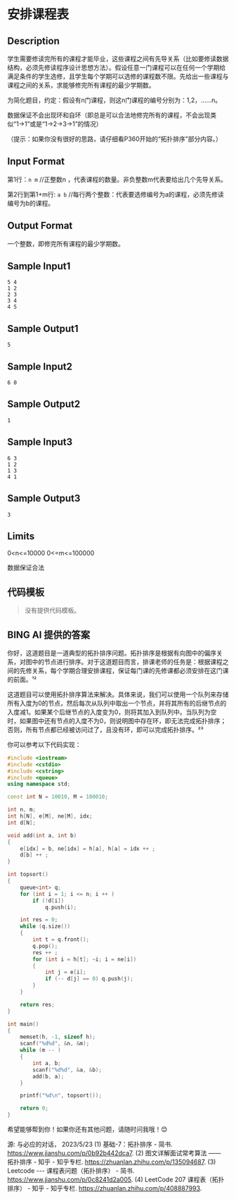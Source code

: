 # 安排课程表

## Description

学生需要修读完所有的课程才能毕业，这些课程之间有先导关系（比如要修读数据结构，必须先修读程序设计思想方法）。假设任意一门课程可以在任何一个学期给满足条件的学生选修，且学生每个学期可以选修的课程数不限。先给出一些课程与课程之间的关系，求能够修完所有课程的最少学期数。

为简化题目，约定：假设有n门课程，则这n门课程的编号分别为：1,2，……n。

数据保证不会出现环和自环（即总是可以合法地修完所有的课程，不会出现类似“1->1”或是“1->2->3->1”的情况）

（提示：如果你没有很好的思路，请仔细看P360开始的“拓扑排序”部分内容。）

## Input Format

第1行：`n m` //正整数n ，代表课程的数量。非负整数m代表要给出几个先导关系。

第2行到第1+m行: `a b` //每行两个整数：代表要选修编号为a的课程，必须先修读编号为b的课程。

## Output Format

一个整数，即修完所有课程的最少学期数。

## Sample Input1

```
5 4
1 2
2 3
3 4
4 5
```

## Sample Output1

```
5
```

## Sample Input2

```
6 0
```

## Sample Output2

```
1
```

## Sample Input3

```
6 3
1 2
1 3
4 1
```

## Sample Output3

```
3
```

## Limits

0<n<=10000 0<=m<=100000

数据保证合法

## 代码模板

> 没有提供代码模板。
 
## BING AI 提供的答案

你好，这道题目是一道典型的拓扑排序问题。拓扑排序是根据有向图中的偏序关系，对图中的节点进行排序。对于这道题目而言，排课老师的任务是：根据课程之间的先修关系，每个学期合理安排课程，保证每门课的先修课都必须安排在这门课的前面。¹²

这道题目可以使用拓扑排序算法来解决。具体来说，我们可以使用一个队列来存储所有入度为0的节点，然后每次从队列中取出一个节点，并将其所有的后继节点的入度减1。如果某个后继节点的入度变为0，则将其加入到队列中。当队列为空时，如果图中还有节点的入度不为0，则说明图中存在环，即无法完成拓扑排序；否则，所有节点都已经被访问过了，且没有环，即可以完成拓扑排序。²³

你可以参考以下代码实现：

```c++
#include <iostream>
#include <cstdio>
#include <cstring>
#include <queue>
using namespace std;

const int N = 10010, M = 100010;

int n, m;
int h[N], e[M], ne[M], idx;
int d[N];

void add(int a, int b)
{
    e[idx] = b, ne[idx] = h[a], h[a] = idx ++ ;
    d[b] ++ ;
}

int topsort()
{
    queue<int> q;
    for (int i = 1; i <= n; i ++ )
        if (!d[i])
            q.push(i);

    int res = 0;
    while (q.size())
    {
        int t = q.front();
        q.pop();
        res ++ ;
        for (int i = h[t]; ~i; i = ne[i])
        {
            int j = e[i];
            if (-- d[j] == 0) q.push(j);
        }
    }

    return res;
}

int main()
{
    memset(h, -1, sizeof h);
    scanf("%d%d", &n, &m);
    while (m -- )
    {
        int a, b;
        scanf("%d%d", &a, &b);
        add(b, a);
    }

    printf("%d\n", topsort());

    return 0;
}
```

希望能够帮到你！如果你还有其他问题，请随时问我哦！😊

源: 与必应的对话， 2023/5/23
(1) 基础-7：拓扑排序 - 简书. https://www.jianshu.com/p/0b92b442dca7.
(2) 图文详解面试常考算法 —— 拓扑排序 - 知乎 - 知乎专栏. https://zhuanlan.zhihu.com/p/135094687.
(3) Leetcode --- 课程表问题（拓扑排序） - 简书. https://www.jianshu.com/p/0c8241d2a005.
(4) LeetCode 207 课程表（拓扑排序） - 知乎 - 知乎专栏. https://zhuanlan.zhihu.com/p/408887993.